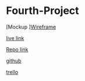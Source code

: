 # Fourth-Project







[Mockup ][Wireframe ](https://www.figma.com/file/GuNx9X7cmDr0xGn4lFYIiP/Untitled?node-id=14%3A58)




[live link ](https://obadaalshafeey.github.io/php-pro/)


[Repo link ](https://github.com/obadaalshafeey/php-pro)



[github](https://github.com/obadaalshafeey)


[trello](https://trello.com/invite/b/DObjXktY/de2b1af05962a3ebc1200c1499243b38/php)
